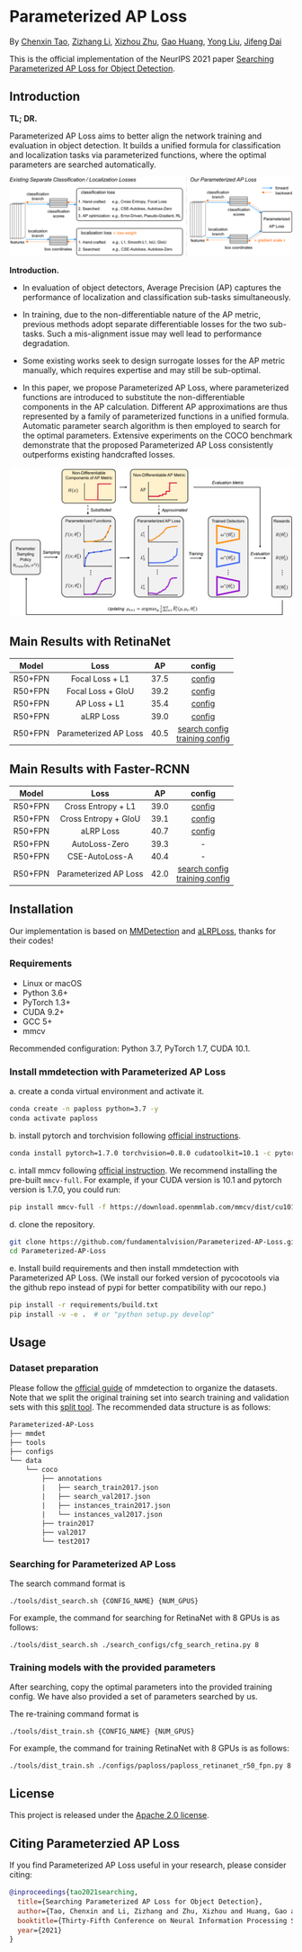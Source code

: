 # Parameterized AP Loss

By [Chenxin Tao](https://scholar.google.com/citations?user=sXHFIBkAAAAJ&hl=zh-CN),
[Zizhang Li](https://kyleleey.github.io/),
[Xizhou Zhu](https://scholar.google.com/citations?user=02RXI00AAAAJ),
[Gao Huang](http://www.gaohuang.net/),
[Yong Liu](https://scholar.google.com/citations?user=qYcgBbEAAAAJ),
[Jifeng Dai](https://jifengdai.org/)

This is the official implementation of the NeurIPS 2021 paper [Searching Parameterized AP Loss for Object Detection](https://openreview.net/pdf?id=hLTZCN7f3M-).  

## Introduction

**TL; DR.** 

Parameterized AP Loss aims to better align the network training and evaluation in object detection. It builds a unified formula for classification and localization tasks via parameterized functions, where the optimal parameters are searched automatically.

![PAPLoss-intro](./figs/comparison.png)


**Introduction.** 

* In evaluation of object detectors, Average Precision (AP) captures the performance of localization and classification sub-tasks simultaneously. 

* In training, due to the non-differentiable nature of the AP metric, previous methods adopt separate differentiable losses for the two sub-tasks. Such a mis-alignment issue may well lead to performance degradation.

* Some existing works seek to design surrogate losses for the AP metric manually, which requires expertise and may still be sub-optimal.

* In this paper, we propose Parameterized AP Loss, where parameterized functions are introduced to substitute the non-differentiable components in the AP calculation. Different AP approximations are thus represented by a family of parameterized functions in a unified formula. Automatic parameter search algorithm is then employed to search for the optimal parameters. Extensive experiments on the COCO benchmark demonstrate that the proposed Parameterized AP Loss consistently outperforms existing handcrafted losses.

![PAPLoss-overview](./figs/overview.png)


## Main Results with RetinaNet

| Model | Loss | AP | config|
|:-----:|:---:|:---:|:---:|
|R50+FPN| Focal Loss + L1 | 37.5 |[config](./configs/paploss/focal+L1_retinanet_r50_fpn.py)|
|R50+FPN| Focal Loss + GIoU | 39.2 |[config](./configs/paploss/focal+giou_retinanet_r50_fpn.py)|
|R50+FPN| AP Loss + L1 | 35.4 |[config](./configs/alrp_loss/ap_loss_retinanet_r50_fpn_100e_coco500.py)|
|R50+FPN| aLRP Loss | 39.0 |[config](./configs/alrp_loss/alrp_loss_retinanet_r50_fpn_100e_coco500.py)|
|R50+FPN| Parameterized AP Loss | 40.5 |[search config](./search_configs/cfg_search_retina.py) <br /> [training config](./configs/paploss/paploss_retinanet_r50_fpn.py)|

## Main Results with Faster-RCNN

| Model | Loss | AP | config|
|:-----:|:---:|:---:|:---:|
|R50+FPN| Cross Entropy + L1 | 39.0 |[config](./configs/paploss/CE+L1_fasterrcnn_r50_fpn.py)|
|R50+FPN| Cross Entropy + GIoU | 39.1 |[config](./configs/paploss/CE+giou_fasterrcnn_r50_fpn.py)|
|R50+FPN| aLRP Loss | 40.7 |[config](./configs/alrp_loss/alrp_loss_faster_rcnn_r50_fpn_100e_coco500.py)|
|R50+FPN| AutoLoss-Zero | 39.3 |-|
|R50+FPN| CSE-AutoLoss-A | 40.4 |-|
|R50+FPN| Parameterized AP Loss | 42.0 |[search config](./search_configs/cfg_search_faster_rcnn.py) <br /> [training config](./configs/paploss/paploss_fasterrcnn_r50_fpn.py)|



## Installation

Our implementation is based on [MMDetection](https://github.com/open-mmlab/mmdetection) and [aLRPLoss](https://github.com/kemaloksuz/aLRPLoss), thanks for their codes!

### Requirements
- Linux or macOS
- Python 3.6+
- PyTorch 1.3+
- CUDA 9.2+
- GCC 5+
- mmcv

Recommended configuration: Python 3.7, PyTorch 1.7, CUDA 10.1.

### Install mmdetection with Parameterized AP Loss
a. create a conda virtual environment and activate it.

```bash
conda create -n paploss python=3.7 -y
conda activate paploss
```
  
b. install pytorch and torchvision following [official instructions](https://pytorch.org/).

```bash
conda install pytorch=1.7.0 torchvision=0.8.0 cudatoolkit=10.1 -c pytorch
```
    
c. intall mmcv following [official instruction](https://github.com/open-mmlab/mmcv/tree/master/docs).
We recommend installing the pre-built `mmcv-full`. For example, if your CUDA version is 10.1 and pytorch version is 1.7.0, you could run:

```bash
pip install mmcv-full -f https://download.openmmlab.com/mmcv/dist/cu101/torch1.7.0/index.html
```
    
d. clone the repository.

```bash
git clone https://github.com/fundamentalvision/Parameterized-AP-Loss.git
cd Parameterized-AP-Loss
```

e. Install build requirements and then install mmdetection with Parameterized AP Loss. (We install our forked version of pycocotools via the github repo instead of pypi for better compatibility with our repo.)

```bash
pip install -r requirements/build.txt
pip install -v -e .  # or "python setup.py develop"
```

## Usage

### Dataset preparation

Please follow the [official guide](https://github.com/open-mmlab/mmdetection/blob/master/docs/1_exist_data_model.md) of mmdetection to organize the datasets. Note that we split the original training set into search training and validation sets with this [split tool](https://github.com/akarazniewicz/cocosplit). The recommended data structure is as follows:

```none
Parameterized-AP-Loss
├── mmdet
├── tools
├── configs
└── data
    └── coco
        ├── annotations
        |   ├── search_train2017.json
        |   ├── search_val2017.json
        |   ├── instances_train2017.json
        |   └── instances_val2017.json
        ├── train2017
        ├── val2017
        └── test2017
```

### Searching for Parameterized AP Loss

The search command format is 

```
./tools/dist_search.sh {CONFIG_NAME} {NUM_GPUS}
```

For example, the command for searching for RetinaNet with 8 GPUs is as follows:

```
./tools/dist_search.sh ./search_configs/cfg_search_retina.py 8
```



### Training models with the provided parameters

After searching, copy the optimal parameters into the provided training config. We have also provided a set of parameters searched by us.

The re-training command format is 

```
./tools/dist_train.sh {CONFIG_NAME} {NUM_GPUS}
```

For example, the command for training RetinaNet with 8 GPUs is as follows:

```
./tools/dist_train.sh ./configs/paploss/paploss_retinanet_r50_fpn.py 8
```

## License

This project is released under the [Apache 2.0 license](./LICENSE).

## Citing Parameterzied AP Loss
If you find Parameterized AP Loss useful in your research, please consider citing:
```bibtex
@inproceedings{tao2021searching,
  title={Searching Parameterized AP Loss for Object Detection},
  author={Tao, Chenxin and Li, Zizhang and Zhu, Xizhou and Huang, Gao and Liu, Yong and Dai, Jifeng},
  booktitle={Thirty-Fifth Conference on Neural Information Processing Systems},
  year={2021}
}
```
